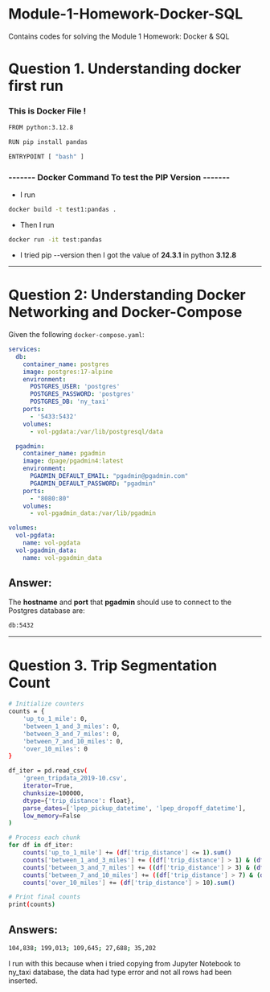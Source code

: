 # Module-1-Homework-Docker-SQL
Contains codes for solving the Module 1 Homework: Docker &amp; SQL

# Question 1. Understanding docker first run

### This is Docker File !
```bash
FROM python:3.12.8

RUN pip install pandas

ENTRYPOINT [ "bash" ]
```

### ------- Docker Command To test the PIP Version -------

- I run 
```bash
docker build -t test1:pandas .
```
- Then I run
```bash
docker run -it test:pandas
```
- I tried pip --version then I got the value of **24.3.1** in python **3.12.8**

------------------------------------------------------------------------------------------------------

# Question 2: Understanding Docker Networking and Docker-Compose

Given the following `docker-compose.yaml`:

```yaml
services:
  db:
    container_name: postgres
    image: postgres:17-alpine
    environment:
      POSTGRES_USER: 'postgres'
      POSTGRES_PASSWORD: 'postgres'
      POSTGRES_DB: 'ny_taxi'
    ports:
      - '5433:5432'
    volumes:
      - vol-pgdata:/var/lib/postgresql/data

  pgadmin:
    container_name: pgadmin
    image: dpage/pgadmin4:latest
    environment:
      PGADMIN_DEFAULT_EMAIL: "pgadmin@pgadmin.com"
      PGADMIN_DEFAULT_PASSWORD: "pgadmin"
    ports:
      - "8080:80"
    volumes:
      - vol-pgadmin_data:/var/lib/pgadmin  

volumes:
  vol-pgdata:
    name: vol-pgdata
  vol-pgadmin_data:
    name: vol-pgadmin_data
```

## Answer:
The **hostname** and **port** that **pgadmin** should use to connect to the Postgres database are:
```bash
db:5432
```

------------------------------------------------------------------------------------------------------

# Question 3. Trip Segmentation Count

```bash
# Initialize counters
counts = {
    'up_to_1_mile': 0,
    'between_1_and_3_miles': 0,
    'between_3_and_7_miles': 0,
    'between_7_and_10_miles': 0,
    'over_10_miles': 0
}

df_iter = pd.read_csv(
    'green_tripdata_2019-10.csv',
    iterator=True,
    chunksize=100000,
    dtype={'trip_distance': float},
    parse_dates=['lpep_pickup_datetime', 'lpep_dropoff_datetime'],
    low_memory=False
)

# Process each chunk
for df in df_iter:
    counts['up_to_1_mile'] += (df['trip_distance'] <= 1).sum()
    counts['between_1_and_3_miles'] += ((df['trip_distance'] > 1) & (df['trip_distance'] <= 3)).sum()
    counts['between_3_and_7_miles'] += ((df['trip_distance'] > 3) & (df['trip_distance'] <= 7)).sum()
    counts['between_7_and_10_miles'] += ((df['trip_distance'] > 7) & (df['trip_distance'] <= 10)).sum()
    counts['over_10_miles'] += (df['trip_distance'] > 10).sum()

# Print final counts
print(counts)
```

## Answers:
```bash
104,838; 199,013; 109,645; 27,688; 35,202
```

I run with this because when i tried copying from Jupyter Notebook to ny_taxi database, the data had type error and not all rows had been inserted.
